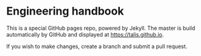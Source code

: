 # Engineering handbook

This is a special GitHub pages repo, powered by Jekyll. The master is build automatically by GitHub and displayed at
https://talis.github.io.

If you wish to make changes, create a branch and submit a pull request.